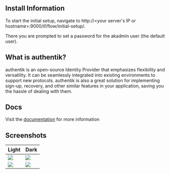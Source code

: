 ## Install Information

To start the initial setup, navigate to http://<your server's IP or hostname>:9000/if/flow/initial-setup/.

There you are prompted to set a password for the akadmin user (the default user).

## What is authentik?

authentik is an open-source Identity Provider that emphasizes flexibility and versatility. It can be seamlessly integrated into existing environments to support new protocols. authentik is also a great solution for implementing sign-up, recovery, and other similar features in your application, saving you the hassle of dealing with them.

## Docs

Visit the [documentation](https://goauthentik.io/docs/) for more information

## Screenshots

| Light | Dark |
| --- | --- |
| [![](https://camo.githubusercontent.com/49bdfe06ba218e307e6eb171bf5c88e96b1302be81cdb9f9e33a39ba1e269479/68747470733a2f2f676f61757468656e74696b2e696f2f696d672f73637265656e5f617070735f6c696768742e6a7067)](https://camo.githubusercontent.com/49bdfe06ba218e307e6eb171bf5c88e96b1302be81cdb9f9e33a39ba1e269479/68747470733a2f2f676f61757468656e74696b2e696f2f696d672f73637265656e5f617070735f6c696768742e6a7067) | [![](https://camo.githubusercontent.com/32ed9376350e9bb727396ec149de406b2d7b150ea6770343d5ecb405aa0b51fe/68747470733a2f2f676f61757468656e74696b2e696f2f696d672f73637265656e5f617070735f6461726b2e6a7067)](https://camo.githubusercontent.com/32ed9376350e9bb727396ec149de406b2d7b150ea6770343d5ecb405aa0b51fe/68747470733a2f2f676f61757468656e74696b2e696f2f696d672f73637265656e5f617070735f6461726b2e6a7067) |
| [![](https://camo.githubusercontent.com/52bf3c54e399ecffcdde04089f1939c23c21acf4f53beeb1fa3893573359fbae/68747470733a2f2f676f61757468656e74696b2e696f2f696d672f73637265656e5f61646d696e5f6c696768742e6a7067)](https://camo.githubusercontent.com/52bf3c54e399ecffcdde04089f1939c23c21acf4f53beeb1fa3893573359fbae/68747470733a2f2f676f61757468656e74696b2e696f2f696d672f73637265656e5f61646d696e5f6c696768742e6a7067) | [![](https://camo.githubusercontent.com/09a804e359f3950b2b8e2fcf59374de6669cad1aeb39efc064dfec880327024f/68747470733a2f2f676f61757468656e74696b2e696f2f696d672f73637265656e5f61646d696e5f6461726b2e6a7067)](https://camo.githubusercontent.com/09a804e359f3950b2b8e2fcf59374de6669cad1aeb39efc064dfec880327024f/68747470733a2f2f676f61757468656e74696b2e696f2f696d672f73637265656e5f61646d696e5f6461726b2e6a7067) |